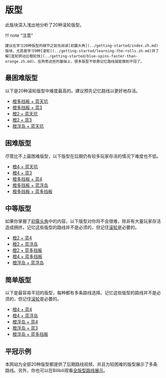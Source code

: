 # 版型

此版块深入浅出地分析了20种滚轮版型。

!!! note "注意"

    建议在学习20种版型的细节之前先阅读[初露头角](../getting-started/index.zh.md)版块，尤其是学习9种[滚轮](../getting-started/learning-the-rolls.zh.md)并了解[蓝轮转动比橙轮快](../getting-started/blue-spins-faster-than-orange.zh.md)。在熟悉这些的基础上，很多版型不依靠记忆路线就能做到平冠了。

## 最困难版型

以下是20种滚轮版型中难度最高的。建议预先记忆路线以更好地存活。

* [橙多挡板 + 蓝天坑](./5-waller-grand-canyon.md)
* [橙多挡板 + 蓝3](./5-waller-open-closed.md)
* [橙2 + 蓝天坑](./closed-open-grand-canyon.md)
* [橙2 + 蓝3](./closed-open-open-closed.md)
* [橙浮岛 + 蓝天坑](./isolated-duo-grand-canyon.md)

## 困难版型

尽管比不上最困难版型，以下版型在后期仍有较多玩家存活的情况下难度也不低。

* [橙4 + 蓝天坑](./easy-4-grand-canyon.md)
* [橙4 + 蓝3](./easy-4-open-closed.md)
* [橙多挡板 + 蓝4](./5-waller-easy-4.md)
* [橙多挡板 + 蓝浮岛](./5-waller-isolated-duo.md)
* [橙多挡板 + 蓝多挡板](./5-waller-pillar-trench.md)

## 中等版型

如果你掌握了[初露头角](../getting-started/index.zh.md)中的内容，以下版型对你将不会很难，除非有大量玩家存活造成拥挤。记忆这些版型的路线并不是必须的，但记住[滚轮](../rolls/index.zh.md)是必要的。

* [橙2 + 蓝4](./closed-open-easy-4.md)
* [橙2 + 蓝浮岛](./closed-open-isolated-duo.md)
* [橙2 + 蓝多挡板](./closed-open-pillar-trench.md)
* [橙4 + 蓝多挡板](./easy-4-pillar-trench.md)
* [橙浮岛 + 蓝浮岛](./isolated-duo-isolated-duo.md)

## 简单版型

以下是最容易平冠的版型，每种都有多条路线选择。记忆这些版型的路线并不是必须的，但记住[滚轮](../rolls/index.zh.md)是必要的。

* [橙4 + 蓝4](./easy-4-easy-4.md)
* [橙4 + 蓝浮岛](./easy-4-isolated-duo.md)
* [橙浮岛 + 蓝4](./isolated-duo-easy-4.md)
* [橙浮岛 + 蓝3](./isolated-duo-open-closed.md)
* [橙浮岛 + 蓝多挡板](./isolated-duo-pillar-trench.md)

## 平冠示例

本网站为全部20种版型都提供了后期路线视频，并且为较困难的版型展示了多条路线。另外，你也可以在Bilibili观看[全版型路线展示](https://www.bilibili.com/video/BV1PB4y1i7fh)。
